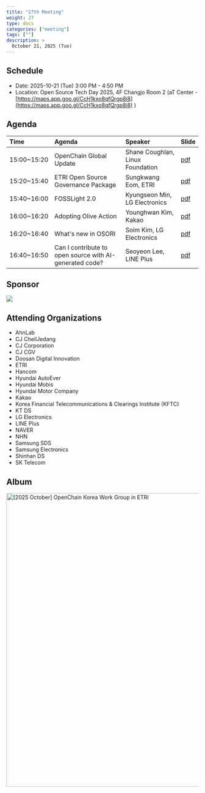 ```yaml
---
title: "27th Meeting"
weight: 27
type: docs
categories: ["meeting"]
tags: [""]
description: >
  October 21, 2025 (Tue)
---
```



## Schedule


* Date: 2025-10-21 (Tue) 3:00 PM - 4:50 PM
* Location: Open Source Tech Day 2025, 4F Changjo Room 2 (aT Center - [https://maps.app.goo.gl/CcH1kxo8qfQrgp8i8](https://maps.app.goo.gl/CcH1kxo8qfQrgp8i8) )


## Agenda


| Time | Agenda | Speaker | Slide |
| :--- | :--- | :--- | :--- |
| 15:00~15:20 | OpenChain Global Update | Shane Coughlan, Linux Foundation | [pdf](../../../slides/OST2025-ShaneCoughlan.pdf) |
| 15:20~15:40 | ETRI Open Source Governance Package | Sungkwang Eom, ETRI | [pdf](../../../slides/OST2025-Sungkwang.pdf) |
| 15:40~16:00 | FOSSLight 2.0 | Kyungseon Min, LG Electronics | [pdf](../../../slides/OST2025-Kyungseon.pdf) |
| 16:00~16:20 | Adopting Olive Action | Younghwan Kim, Kakao | [pdf](../../../slides/OST2025-Younghwan.pdf) |
| 16:20~16:40 | What's new in OSORI | Soim Kim, LG Electronics | [pdf](../../../slides/OST2025-Soim.pdf) |
| 16:40~16:50 | Can I contribute to open source with AI-generated code? | Seoyeon Lee, LINE Plus | [pdf](../../../slides/OST2025-Seoyeon.pdf) |



## Sponsor


![](../../../images/content/about/logo/etri.png)


## Attending Organizations

*   AhnLab
*   CJ CheilJedang
*   CJ Corporation
*   CJ CGV
*   Doosan Digital Innovation
*   ETRI
*   Hancom
*   Hyundai AutoEver
*   Hyundai Mobis
*   Hyundai Motor Company
*   Kakao
*   Korea Financial Telecommunications & Clearings Institute (KFTC)
*   KT DS
*   LG Electronics
*   LINE Plus
*   NAVER
*   NHN
*   Samsung SDS
*   Samsung Electronics
*   Shinhan DS
*   SK Telecom

## Album

<a data-flickr-embed="true" href="https://www.flickr.com/photos/198570149@N05/albums/72177720329817975" title="[2025 October] OpenChain Korea Work Group in ETRI"><img src="https://live.staticflickr.com/65535/54872127249_0004fa81e6_h.jpg" width="1024" height="768" alt="[2025 October] OpenChain Korea Work Group in ETRI"/></a><script async src="//embedr.flickr.com/assets/client-code.js" charset="utf-8"></script>